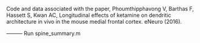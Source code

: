 Code and data associated with the paper, Phoumthipphavong V, Barthas F, Hassett S, Kwan AC, Longitudinal effects of ketamine on dendritic architecture in vivo in the mouse medial frontal cortex. eNeuro (2016).

———
Run spine_summary.m